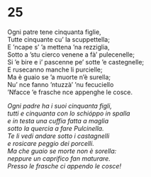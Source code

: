 # 25  
  
Ogni patre tene cinquanta figlie,  
Tutte cinquante cu’ la scuppettella;  
E ’ncape s’ ’a mettena ’na rezziglia,  
Sotto a ’stu cierco venene a fà’ pulecenelle;  
Si ’e bire e i’ pascenne pe’ sotte ’e castegnelle;  
E rusecanno manche li purcielle;  
Ma è guaio se ’a muorte n’è surella;  
Nu’ nce fanno ’ntuzzà’ ’nu fecuciello  
’Nfacce ’e frasche nce appenghe le cosce.

*Ogni padre ha i suoi cinquanta figli,  
tutti e cinquanta con lo schióppo in spalla  
e in testa una cuffia fatta a maglia  
sotto la quercia a fare Pulcinella.  
Te li vedi andare sotto i castagnelli  
e rosicare peggio dei porcelli.  
Ma che guaio se morte non è sorella:  
neppure un caprifico fan maturare.  
Presso le frasche ci appendo le cosce!*


